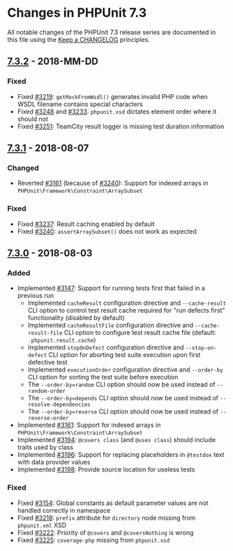 # Changes in PHPUnit 7.3

All notable changes of the PHPUnit 7.3 release series are documented in this file using the [Keep a CHANGELOG](http://keepachangelog.com/) principles.

## [7.3.2] - 2018-MM-DD

### Fixed

* Fixed [#3219](https://github.com/sebastianbergmann/phpunit/issues/3219): `getMockFromWsdl()` generates invalid PHP code when WSDL filename contains special characters
* Fixed [#3248](https://github.com/sebastianbergmann/phpunit/issues/3248) and [#3233](https://github.com/sebastianbergmann/phpunit/issues/3233): `phpunit.xsd` dictates element order where it should not
* Fixed [#3251](https://github.com/sebastianbergmann/phpunit/issues/3251): TeamCity result logger is missing test duration information

## [7.3.1] - 2018-08-07

### Changed

* Reverted [#3161](https://github.com/sebastianbergmann/phpunit/pull/3161) (because of [#3240](https://github.com/sebastianbergmann/phpunit/issues/3240)): Support for indexed arrays in `PHPUnit\Framework\Constraint\ArraySubset`

### Fixed

* Fixed [#3237](https://github.com/sebastianbergmann/phpunit/issues/3237): Result caching enabled by default
* Fixed [#3240](https://github.com/sebastianbergmann/phpunit/issues/3240): `assertArraySubset()` does not work as expected

## [7.3.0] - 2018-08-03

### Added

* Implemented [#3147](https://github.com/sebastianbergmann/phpunit/pull/3147): Support for running tests first that failed in a previous run
  * Implemented `cacheResult` configuration directive and `--cache-result` CLI option to control test result cache required for "run defects first" functionality (disabled by default)
  * Implemented `cacheResultFile` configuration directive and `--cache-result-file` CLI option to configure test result cache file (default: `.phpunit.result.cache`)
  * Implemented `stopOnDefect` configuration directive and `--stop-on-defect` CLI option for aborting test suite execution upon first defective test
  * Implemented `executionOrder` configuration directive and `--order-by` CLI option for sorting the test suite before execution
  * The `--order-by=random` CLI option should now be used instead of `--random-order`
  * The `--order-by=depends` CLI option should now be used instead of `--resolve-dependencies`
  * The `--order-by=reverse` CLI option should now be used instead of `--reverse-order`
* Implemented [#3161](https://github.com/sebastianbergmann/phpunit/pull/3161): Support for indexed arrays in `PHPUnit\Framework\Constraint\ArraySubset`
* Implemented [#3194](https://github.com/sebastianbergmann/phpunit/issues/3194): `@covers class` (and `@uses class`) should include traits used by class
* Implemented [#3196](https://github.com/sebastianbergmann/phpunit/issues/3196): Support for replacing placeholders in `@testdox` text with data provider values
* Implemented [#3198](https://github.com/sebastianbergmann/phpunit/pull/3198): Provide source location for useless tests

### Fixed

* Fixed [#3154](https://github.com/sebastianbergmann/phpunit/issues/3154): Global constants as default parameter values are not handled correctly in namespace
* Fixed [#3218](https://github.com/sebastianbergmann/phpunit/issues/3218): `prefix` attribute for `directory` node missing from `phpunit.xml` XSD
* Fixed [#3222](https://github.com/sebastianbergmann/phpunit/pull/3222): Priority of `@covers` and `@coversNothing` is wrong
* Fixed [#3225](https://github.com/sebastianbergmann/phpunit/issues/3225): `coverage-php` missing from `phpunit.xsd`

[7.3.2]: https://github.com/sebastianbergmann/phpunit/compare/7.3.1...7.3.2
[7.3.1]: https://github.com/sebastianbergmann/phpunit/compare/7.3.0...7.3.1
[7.3.0]: https://github.com/sebastianbergmann/phpunit/compare/7.2...7.3.0

